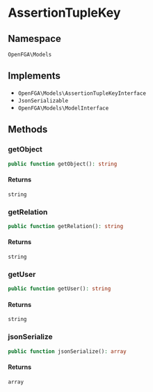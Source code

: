 # AssertionTupleKey


## Namespace
`OpenFGA\Models`

## Implements
* `OpenFGA\Models\AssertionTupleKeyInterface`
* `JsonSerializable`
* `OpenFGA\Models\ModelInterface`

## Methods
### getObject

```php
public function getObject(): string
```



#### Returns
`string` 

### getRelation

```php
public function getRelation(): string
```



#### Returns
`string` 

### getUser

```php
public function getUser(): string
```



#### Returns
`string` 

### jsonSerialize

```php
public function jsonSerialize(): array
```



#### Returns
`array` 

